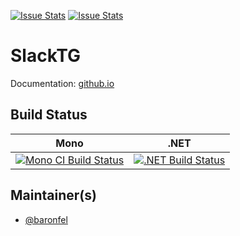 [![Issue Stats](http://issuestats.com/github/baronfel/SlackTG/badge/issue)](http://issuestats.com/github/baronfel/SlackTG)
[![Issue Stats](http://issuestats.com/github/baronfel/SlackTG/badge/pr)](http://issuestats.com/github/baronfel/SlackTG)

# SlackTG

Documentation: [github.io](http://baronfel.github.io/SlackTG)

## Build Status

Mono | .NET
---- | ----
[![Mono CI Build Status](https://img.shields.io/travis/baronfel/SlackTG/master.svg)](https://travis-ci.org/baronfel/SlackTG) | [![.NET Build Status](https://img.shields.io/appveyor/ci/baronfel/SlackTG/master.svg)](https://ci.appveyor.com/project/baronfel/SlackTG)

## Maintainer(s)

- [@baronfel](https://github.com/baronfel)
